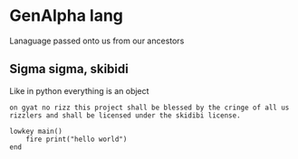 # GenAlpha lang

Lanaguage passed onto us from our ancestors

## Sigma sigma, skibidi

Like in python everything is an object

```genalpha
on gyat no rizz this project shall be blessed by the cringe of all us rizzlers and shall be licensed under the skidibi license.

lowkey main()
    fire print("hello world")
end
```